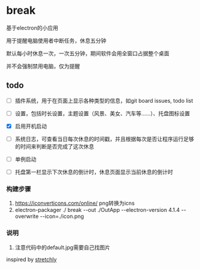 # break

基于electron的小应用

用于提醒电脑使用者中断任务，休息五分钟

默认每小时休息一次，一次五分钟，期间软件会用全窗口占据整个桌面

并不会强制禁用电脑，仅为提醒

## todo

- [ ] 插件系统，用于在页面上显示各种类型的信息，如git board issues, todo list
- [ ] 设置，包括时长设置，主题设置（风景、美女、汽车等……）、托盘图标设置
- [x] 启用开机启动
- [ ] 系统日志，可查看当日每次休息的时间戳，并且根据每次是否让程序运行足够的时间来判断是否完成了这次休息
- [ ] 单例启动
- [ ] 托盘第一栏显示下次休息的倒计时，休息页面显示当前休息的倒计时


### 构建步骤

1. https://iconverticons.com/online/ png转换为icns
2. electron-packager ./ break --out ./OutApp --electron-version 4.1.4 --overwrite --icon=./icon.png

### 说明

1. 注意代码中的default.jpg需要自己找图片

inspired by [stretchly](https://github.com/hovancik/stretchly)

